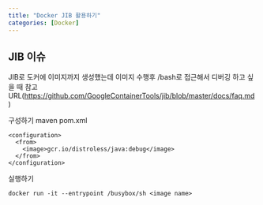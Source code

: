 ```yaml
---
title: "Docker JIB 활용하기"
categories: [Docker]
---
```


## JIB 이슈 

JIB로 도커에 이미지까지 생성했는데 이미지 수행후 /bash로 접근해서 디버깅 하고 싶을 때
참고URL(https://github.com/GoogleContainerTools/jib/blob/master/docs/faq.md)

구성하기 maven pom.xml
``` 
<configuration>
  <from>
    <image>gcr.io/distroless/java:debug</image>
  </from>
</configuration>

```
실행하기
```
docker run -it --entrypoint /busybox/sh <image name> 

```
